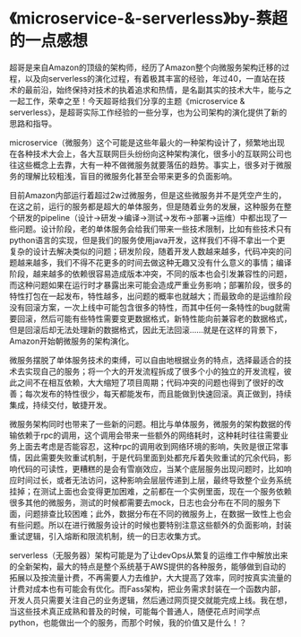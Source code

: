 # 《microservice-&-serverless》by-蔡超的一点感想

超哥是来自Amazon的顶级的架构师，经历了Amazon整个向微服务架构迁移的过程，以及向serverless的演化过程，有着极其丰富的经验，年过40，一直站在技术的最前沿，始终保持对技术的执着追求和热情，是名副其实的技术大牛，能与之一起工作，荣幸之至！今天超哥给我们分享的主题《microservice & serverless》，是超哥实际工作经验的一些分享，也为公司架构的演化提供了新的思路和指导。

microservice（微服务）这个可能是这些年最火的一种架构设计了，频繁地出现在各种技术大会上，各大互联网巨头纷纷向这种架构演化，很多小的互联网公司也往这些概念上去靠，大有一种不做微服务就要落伍的趋势。事实上，很多对于微服务的理解比较粗浅，盲目的微服务化甚至会带来更多的负面影响。

目前Amazon内部运行着超过2w过微服务，但是这些微服务并不是凭空产生的，在这之前，运行的服务都是超大的单体服务，但是随着业务的发展，这种服务在整个研发的pipeline（设计→研发→编译→测试→发布→部署→运维）中都出现了一些问题。设计阶段，老的单体服务会给我们带来一些技术限制，比如有些技术只有python语言的实现，但是我们的服务使用java开发，这样我们不得不拿出一个更复杂的设计去解决类似的问题；研发阶段，随着开发人数越来越多，代码冲突的问题越来越多，我们不得不花更多的时间去做这种无趣又没有什么意义的事情；编译阶段，越来越多的依赖很容易造成版本冲突，不同的版本也会引发兼容性的问题，而这种问题如果在运行时才暴露出来可能会造成严重业务影响；部署阶段，很多的特性打包在一起发布，特性越多，出问题的概率也就越大；而最致命的是运维阶段没有回滚方案，一次上线中可能包含很多的特性，而其中任何一条特性的bug就需要回滚，然后可能有些特性需要变更数据格式，新特性能向前兼容老的数据格式，但是回滚后却无法处理新的数据格式，因此无法回滚……就是在这样的背景下，Amazon开始朝微服务的架构演化。

微服务摆脱了单体服务技术的束缚，可以自由地根据业务的特点，选择最适合的技术去实现自己的服务；将一个大的开发流程拆成了很多个小的独立的开发流程，彼此之间不在相互依赖，大大缩短了项目周期；代码冲突的问题也得到了很好的改善；每次发布的特性很少，每天都能发布，而且能做到快速回滚。真正做到，持续集成，持续交付，敏捷开发。

微服务架构同时也带来了一些新的问题。相比与单体服务，微服务的架构数据的传输依赖于rpc的调用，这个调用会带来一些额外的网络耗时，这种耗时往往需要业务上面去考虑是否能容忍，这种rpc的调用收到网络环境的影响，失败是很正常事情，因此需要失败重试机制，于是代码里面到处都充斥着失败重试的冗余代码，影响代码的可读性，更糟糕的是会有雪崩效应，当某个底层服务出现问题时，比如响应时间过长，或者无法访问，这种影响会层层传递到上层，最终导致整个业务系统挂掉；在测试上面也会变得更加困难，之前都在一个实例里面，现在一个服务依赖很多其他的微服务，测试的时候都需要去mock，日志也会分布在不同的服务下面，问题排查比较困难；此外，数据分布在不同的微服务上，在数据一致性上也会有些问题。所以在进行微服务设计的时候也要特别注意这些额外的负面影响，封装重试逻辑，引入熔断和限流机制，统一的日志收集方式。

serverless（无服务器）架构可能是为了让devOps从繁复的运维工作中解放出来的全新架构，最大的特点是整个系统基于AWS提供的各种服务，能够做到自动的拓展以及按流量计费，不再需要人力去维护，大大提高了效率，同时按真实流量的计费对成本也有可能会有优化。而Fass架构，把业务需求封装在一个函数内部，开发人员只需要关注自己的业务逻辑，然后通过网页提交就能完成上线。我在想，当这些技术真正成熟和普及的时候，可能每个普通人，随便花点时间学点python，也能做出一个的服务，而那个时候，我的价值又是什么！？